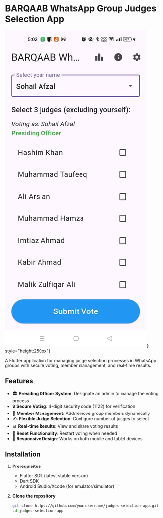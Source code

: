 # BARQAAB WhatsApp Group Judges Selection App

![App Interface](images/screensshot.jpg){: style="height:250px"}

A Flutter application for managing judge selection processes in WhatsApp groups with secure voting, member management, and real-time results.

## Features

- 🏛️ **Presiding Officer System**: Designate an admin to manage the voting process
- 🔒 **Secure Voting**: 4-digit security code (1122) for verification
- 👥 **Member Management**: Add/remove group members dynamically
- ✍️ **Flexible Judge Selection**: Configure number of judges to select
- 📊 **Real-time Results**: View and share voting results
- 🔄 **Reset Functionality**: Restart voting when needed
- 📱 **Responsive Design**: Works on both mobile and tablet devices

## Installation

1. **Prerequisites**
   - Flutter SDK (latest stable version)
   - Dart SDK
   - Android Studio/Xcode (for emulator/simulator)

2. **Clone the repository**
   ```bash
   git clone https://github.com/yourusername/judges-selection-app.git
   cd judges-selection-app